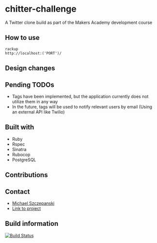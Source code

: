 # chitter-challenge

A Twitter clone build as part of the Makers Academy development course

## How to use

```shell
rackup
http://localhost:('PORT')/
```

## Design changes



## Pending TODOs
- Tags have been implemented, but the application currently does not utilize them in any way
- In the future, tags will be used to notify relevant users by email (Using an external API like Twilio)


## Built with
- Ruby
- Rspec
- Sinatra
- Rubocop
- PostgreSQL

## Contributions


## Contact
- [Michael Szczepanski](mailto:m.szczepanski90@gmail.com)
- [Link to project](URL "https://github.com/michael-szczepanski/chitter-challenge")

## Build information

[![Build Status](https://app.travis-ci.com/michael-szczepanski/chitter-challenge.svg?branch=master)](https://app.travis-ci.com/michael-szczepanski/chitter-challenge)